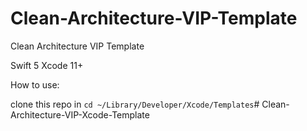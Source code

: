 # Clean-Architecture-VIP-Template
Clean Architecture VIP Template

Swift 5
Xcode 11+

How to use:

clone this repo in `cd ~/Library/Developer/Xcode/Templates`# Clean-Architecture-VIP-Xcode-Template
